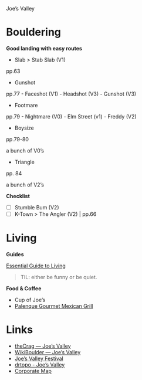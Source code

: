 Joe’s Valley

# Bouldering



**Good landing with easy routes**

- Slab > Stab Slab (V1) 

pp.63

- Gunshot 

pp.77
	- Faceshot (V1) 
	- Headshot (V3)
	- Gunshot (V3)

- Footmare 

pp.79
	- Nightmare (V0)
	- Elm Street (v1)
	- Freddy (V2)

- Boysize 

pp.79-80

a bunch of V0’s

- Triangle 

pp. 84

a bunch of V2’s

**Checklist**

- [ ] Stumble Bum (V2)
- [ ] K-Town > The Angler (V2) | pp.66

# Living

**Guides**

[Essential Guide to Living](http://rvproj.com/2012/11/29/the-essential-guide-to-joes-valley-living/)

> TIL: either be funny or be quiet.


**Food & Coffee**

- Cup of Joe’s
- [Palenque Gourmet Mexican Grill](https://goo.gl/maps/fD8YwAymXjC2)

# Links

- [theCrag — Joe’s Valley](https://www.thecrag.com/climbing/united-states/joes-valley)
- [WikiBoulder — Joe’s Valley](http://wikiboulder.com/guides/guide/Utah/Joes_Valley)
- [Joe’s Valley Festival](https://www.facebook.com/joesvalleybouldering/)
- [drtopo - Joe’s Valley](http://www.drtopo.com/north-america/united-states/utah/joe-s-valley)
- [Corporate Map](https://www.google.com/maps/d/u/0/edit?mid=16hbyMTTFuIlw7e6DllSHZ2Z95edmI8y-&ll=39.30773074574475%2C-111.11517843301266&z=17)
